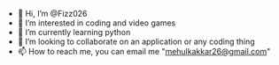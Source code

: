 - 👋 Hi, I’m @Fizz026
- 👀 I’m interested in coding and video games
- 🌱 I’m currently learning python
- 💞️ I’m looking to collaborate on an application or any coding thing
- 📫 How to reach me, you can email me "mehulkakkar26@gmail.com"

<!---
Fizz026/Fizz026 is a ✨ special ✨ repository because its `README.md` (this file) appears on your GitHub profile.
You can click the Preview link to take a look at your changes.
--->
